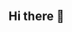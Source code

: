 ## Hi there 👋

<!--
**vrsc4/vrsc4** is a ✨ _special_ ✨ repository because its `README.md` (this file) appears on your GitHub profile.

Here are some ideas to get you started:

- 🔭 I’m currently working on Applying to different universities for an undergraduate degree
- 🌱 I’m currently studying in my last year at school, taking the A level curriculum
- 👯 I’m looking to collaborate on anything really, hit me up and we'll have a chat!
- 💬 Ask me about whatever concerns you might have!
- 📫 How to reach me: vrsc4xm1lqq@gmail.com

